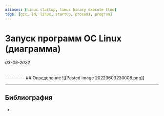 ```yaml
---
aliases: [linux startup, linux binary execute flow]
tags: [gcc, ld, linux, startup, process, program]
---
```

# Запуск программ ОС Linux (диаграмма)
<h6>03-06-2022</h6>
----------
## Определение
![[Pasted image 20220603230008.png]]

---
## Библиография
- 
